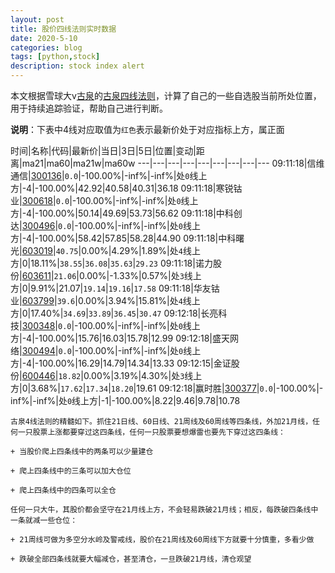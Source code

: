 ```yaml
---
layout: post
title: 股价四线法则实时数据
date: 2020-5-10
categories: blog
tags: [python,stock]
description: stock index alert
---
```



本文根据雪球大v[古泉](https://xueqiu.com/u/7148646888)的[古泉四线法则](https://xueqiu.com/7148646888/130498192)，计算了自己的一些自选股当前所处位置，用于持续追踪验证，帮助自己进行判断。

**说明**：下表中4线对应取值为`红色`表示最新价处于对应指标上方，属正面

时间|名称|代码|最新价|当日|3日|5日|位置|变动|距离|ma21|ma60|ma21w|ma60w
---|---|---|---|---|---|---|---|---
09:11:18|信维通信|[300136](https://xueqiu.com/S/SZ300136)|`0.0`|-100.00%|-inf%|-inf%|处`0`线上方|-4|-100.00%|42.92|40.58|40.31|36.18
09:11:18|寒锐钴业|[300618](https://xueqiu.com/S/SZ300618)|`0.0`|-100.00%|-inf%|-inf%|处`0`线上方|-4|-100.00%|50.14|49.69|53.73|56.62
09:11:18|中科创达|[300496](https://xueqiu.com/S/SZ300496)|`0.0`|-100.00%|-inf%|-inf%|处`0`线上方|-4|-100.00%|58.42|57.85|58.28|44.90
09:11:18|中科曙光|[603019](https://xueqiu.com/S/SH603019)|`40.75`|0.00%|4.29%|1.89%|处`4`线上方|0|18.11%|`38.55`|`36.08`|`35.63`|`29.23`
09:11:18|诺力股份|[603611](https://xueqiu.com/S/SH603611)|`21.06`|0.00%|-1.33%|0.57%|处`3`线上方|0|9.91%|21.07|`19.14`|`19.16`|`17.58`
09:11:18|华友钴业|[603799](https://xueqiu.com/S/SH603799)|`39.6`|0.00%|3.94%|15.81%|处`4`线上方|0|17.40%|`34.69`|`33.89`|`36.45`|`30.47`
09:12:18|长亮科技|[300348](https://xueqiu.com/S/SZ300348)|`0.0`|-100.00%|-inf%|-inf%|处`0`线上方|-4|-100.00%|15.76|16.03|15.78|12.99
09:12:18|盛天网络|[300494](https://xueqiu.com/S/SZ300494)|`0.0`|-100.00%|-inf%|-inf%|处`0`线上方|-4|-100.00%|16.29|14.79|14.34|13.33
09:12:15|金证股份|[600446](https://xueqiu.com/S/SH600446)|`18.82`|0.00%|3.19%|4.30%|处`3`线上方|0|3.68%|`17.62`|`17.34`|`18.20`|19.61
09:12:18|赢时胜|[300377](https://xueqiu.com/S/SZ300377)|`0.0`|-100.00%|-inf%|-inf%|处`0`线上方|-1|-100.00%|8.22|9.46|9.78|10.78

```
古泉4线法则的精髓如下。抓住21日线、60日线、21周线及60周线等四条线，外加21月线，任何一只股票上涨都要穿过这四条线，任何一只股票要想爆雷也要先下穿过这四条线：

+ 当股价爬上四条线中的两条可以少量建仓

+ 爬上四条线中的三条可以加大仓位

+ 爬上四条线中的四条可以全仓

任何一只大牛，其股价都会坚守在21月线上方，不会轻易跌破21月线；相反，每跌破四条线中一条就减一些仓位：

+ 21周线可做为多空分水岭及警戒线，股价在21周线及60周线下方就要十分慎重，多看少做

+ 跌破全部四条线就要大幅减仓，甚至清仓，一旦跌破21月线，清仓观望
```